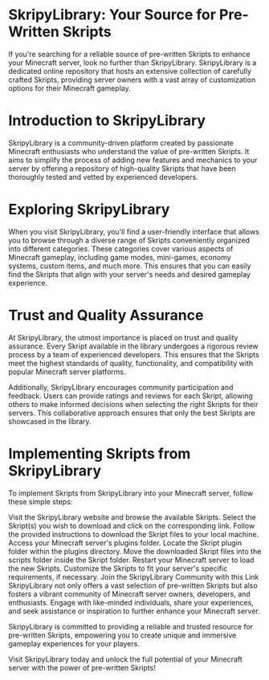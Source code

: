 # SkripyLibrary: Your Source for Pre-Written Skripts
If you're searching for a reliable source of pre-written Skripts to enhance your Minecraft server, look no further than SkripyLibrary. SkripyLibrary is a dedicated online repository that hosts an extensive collection of carefully crafted Skripts, providing server owners with a vast array of customization options for their Minecraft gameplay.

# Introduction to SkripyLibrary
SkripyLibrary is a community-driven platform created by passionate Minecraft enthusiasts who understand the value of pre-written Skripts. It aims to simplify the process of adding new features and mechanics to your server by offering a repository of high-quality Skripts that have been thoroughly tested and vetted by experienced developers.

# Exploring SkripyLibrary
When you visit SkripyLibrary, you'll find a user-friendly interface that allows you to browse through a diverse range of Skripts conveniently organized into different categories. These categories cover various aspects of Minecraft gameplay, including game modes, mini-games, economy systems, custom items, and much more. This ensures that you can easily find the Skripts that align with your server's needs and desired gameplay experience.

# Trust and Quality Assurance
At SkripyLibrary, the utmost importance is placed on trust and quality assurance. Every Skript available in the library undergoes a rigorous review process by a team of experienced developers. This ensures that the Skripts meet the highest standards of quality, functionality, and compatibility with popular Minecraft server platforms.

Additionally, SkripyLibrary encourages community participation and feedback. Users can provide ratings and reviews for each Skript, allowing others to make informed decisions when selecting the right Skripts for their servers. This collaborative approach ensures that only the best Skripts are showcased in the library.

# Implementing Skripts from SkripyLibrary
To implement Skripts from SkripyLibrary into your Minecraft server, follow these simple steps:

Visit the SkripyLibrary website and browse the available Skripts.
Select the Skript(s) you wish to download and click on the corresponding link.
Follow the provided instructions to download the Skript files to your local machine.
Access your Minecraft server's plugins folder.
Locate the Skript plugin folder within the plugins directory.
Move the downloaded Skript files into the scripts folder inside the Skript folder.
Restart your Minecraft server to load the new Skripts.
Customize the Skripts to fit your server's specific requirements, if necessary.
Join the SkripyLibrary Community with this Link
SkripyLibrary not only offers a vast selection of pre-written Skripts but also fosters a vibrant community of Minecraft server owners, developers, and enthusiasts. Engage with like-minded individuals, share your experiences, and seek assistance or inspiration to further enhance your Minecraft server.

SkripyLibrary is committed to providing a reliable and trusted resource for pre-written Skripts, empowering you to create unique and immersive gameplay experiences for your players.

Visit SkripyLibrary today and unlock the full potential of your Minecraft server with the power of pre-written Skripts!

